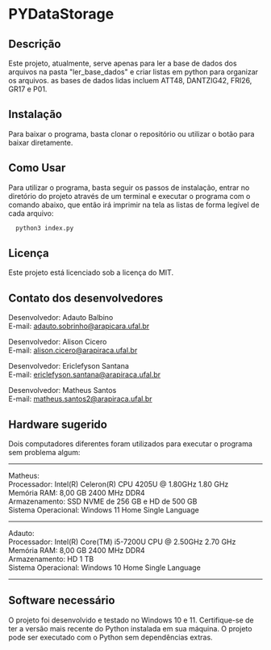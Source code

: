 # PYDataStorage

## Descrição

Este projeto, atualmente, serve apenas para ler a base de dados dos arquivos na pasta "ler_base_dados" e criar listas em python para organizar os arquivos. as bases de dados lidas incluem ATT48, DANTZIG42, FRI26, GR17 e P01.

## Instalação

Para baixar o programa, basta clonar o repositório ou utilizar o botão para baixar diretamente.

## Como Usar

Para utilizar o programa, basta seguir os passos de instalação, entrar no diretório do projeto através de um terminal e executar o programa com o comando abaixo, que então irá imprimir na tela as listas de forma legível de cada arquivo:
```bash
  python3 index.py
```

## Licença

Este projeto está licenciado sob a licença do MIT.

## Contato dos desenvolvedores

Desenvolvedor: Adauto Balbino  
E-mail: adauto.sobrinho@arapicara.ufal.br  

Desenvolvedor: Alison Cicero  
E-mail: alison.cicero@arapiraca.ufal.br 

Desenvolvedor: Ericlefyson Santana  
E-mail: ericlefyson.santana@arapiraca.ufal.br  

Desenvolvedor: Matheus Santos  
E-mail: matheus.santos2@arapiraca.ufal.br  

## Hardware sugerido

Dois computadores diferentes foram utilizados para executar o programa sem problema algum:
***
Matheus:  
Processador: Intel(R) Celeron(R) CPU 4205U @ 1.80GHz   1.80 GHz  
Memória RAM: 8,00 GB 2400 MHz DDR4  
Armazenamento: SSD NVME de 256 GB  e HD  de 500 GB  
Sistema Operacional: Windows 11 Home Single Language  
***
Adauto:  
Processador: Intel(R) Core(TM) i5-7200U CPU @ 2.50GHz   2.70 GHz  
Memória RAM: 8,00 GB 2400 MHz DDR4  
Armazenamento: HD 1 TB  
Sistema Operacional: Windows 10 Home Single Language  
***
## Software necessário

O projeto foi desenvolvido e testado no Windows 10 e 11. Certifique-se de ter a versão mais recente do Python instalada em sua máquina. O projeto pode ser executado com o Python sem dependências extras.
